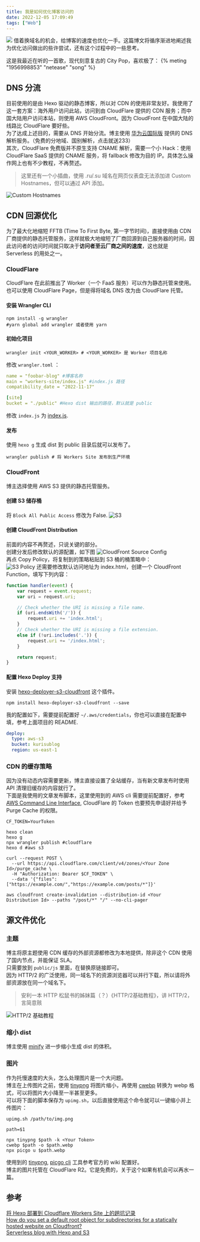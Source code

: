 ```yaml
---
title: 我是如何优化博客访问的
date: 2022-12-05 17:09:49
tags: ["Web"]
---
```

![](https://static.kuri.su/2022/12/edc0f7b21060d5445e20aab05d6c7eb2.webp)
借着换域名的机会，给博客的速度也优化一手。这篇博文将循序渐进地阐述我为优化访问做出的些许尝试，还有这个过程中的一些思考。
<!-- more -->
这是我最近在听的一首歌，现代刻意复古的 City Pop，喜欢极了：
{% meting "1956998853" "netease" "song" %}
## DNS 分流
目前使用的是由 Hexo 驱动的静态博客，所以对 CDN 的使用非常友好。我使用了这一套方案：海外用户访问此站，访问到由 CloudFlare 提供的 CDN 服务；而中国大陆用户访问本站，则使用 AWS CloudFront。因为 CloudFront 在中国大陆的线路比 CloudFlare 要好些。  
为了达成上述目的，需要从 DNS 开始分流。博主使用 [华为云国际版](https://huaweicloud.com/intl/) 提供的 DNS 解析服务。（免费的分地域、国别解析，点击就送233）  
其次，CloudFlare 免费版并不原生支持 CNAME 解析，需要一个小 Hack：使用 CloudFlare SaaS 提供的 CNAME 服务，将 fallback 修改为目的 IP。具体怎么操作网上也有不少教程，不再赘述。  
> 这里还有一个小插曲，使用 .ru/.su 域名在网页仪表盘无法添加进 Custom Hostnames，但可以通过 API 添加。  

![Custom Hostnames](https://static.kuri.su/2022/12/4e775551f8eac6b106527264a216445c.webp)
## CDN 回源优化
为了最大化地缩短 FFTB (Time To First Byte, 第一字节时间)，直接使用由 CDN 厂商提供的静态托管服务，这样就极大地缩短了厂商回源到自己服务器的时间，因此访问者的访问时间就只取决于**访问者至云厂商之间的速度**，这也就是 Serverless 的用处之一。  
### CloudFlare
CloudFlare 在此前推出了 Worker（一个 FaaS 服务）可以作为静态托管来使用。也可以使用 CloudFlare Page，但是得将域名 DNS 改为由 CloudFlare 托管。  
#### 安装 Wrangler CLI
````shell
npm install -g wrangler
#yarn global add wrangler 或者使用 yarn
````
#### 初始化项目
````shell
wrangler init <YOUR_WORKER> # <YOUR_WORKER> 是 Worker 项目名称
````
修改 `wrangler.toml` ：
````yaml
name = "foobar-blog" #博客名称
main = "workers-site/index.js" #index.js 路径
compatibility_date = "2022-11-17"

[site]
bucket = "./public" #Hexo dist 输出的路径，默认就是 public
````
修改 `index.js` 为 [index.js](https://gist.github.com/YukiCoco/503fcc50ac2dcc4853a5260d3884866d).
#### 发布
使用 `hexo g` 生成 dist 到 public 目录后就可以发布了。
````shell
wrangler publish # 将 Workers Site 发布到生产环境
````
### CloudFront
博主选择使用 AWS S3 提供的静态托管服务。  
#### 创建 S3 储存桶
将 `Block All Public Access` 修改为 False.
![S3](https://static.kuri.su/2022/12/6541d8acba5d6c1ce1fa8abf5dce407c.webp)  
#### 创建 CloudFront Distribution
前面的内容不再赘述，只说关键的部分。  
创建分发后修改默认的源配置，如下图
![CloudFront Source Config](https://static.kuri.su/2022/12/b47d89ece12a96aded07dc5948b1e7ba.webp)  
再点 Copy Policy，将复制到的策略粘贴到 S3 桶的桶策略中：  
![S3 Policy](https://static.kuri.su/2022/12/d42867dc20a29b09015647d8649cdbbe.webp)
还需要修改默认访问地址为 index.html，创建一个 CloudFront Function，填写下列内容：
````javascript
function handler(event) {
    var request = event.request;
    var uri = request.uri;

    // Check whether the URI is missing a file name.
    if (uri.endsWith('/')) {
        request.uri += 'index.html';
    }
    // Check whether the URI is missing a file extension.
    else if (!uri.includes('.')) {
        request.uri += '/index.html';
    }

    return request;
}
````
#### 配置 Hexo Deploy 支持
安装 [hexo-deployer-s3-cloudfront](https://github.com/Wouter33/hexo-deployer-s3-cloudfront) 这个插件。  
````shell
npm install hexo-deployer-s3-cloudfront --save
````
我的配置如下，需要提前配置好 `~/.aws/credentials`，你也可以直接在配置中填，参考上面项目的 README.
````yaml
deploy:
  type: aws-s3
  bucket: kurisublog
  region: us-east-1
````
### CDN 的缓存策略
因为没有动态内容需要更新，博主直接设置了全站缓存，当有新文章发布时使用 API 清理旧缓存的内容就行了。  
下面是我使用的文章发布脚本，这里使用到的 AWS cli 需要提前配置好，参考 [AWS Command Line Interface](https://aws.amazon.com/cli/), CloudFlare 的 Token 也要预先申请好并给予 Purge Cache 的权限。  
````shell
CF_TOKEN=YourToken

hexo clean
hexo g
npx wrangler publish #cloudflare
hexo d #aws s3

curl --request POST \
  --url https://api.cloudflare.com/client/v4/zones/<Your Zone Id>/purge_cache \
  -H "Authorization: Bearer $CF_TOKEN" \
  --data '{"files":["https://example.com/","https://example.com/posts/*"]}'

aws cloudfront create-invalidation --distribution-id <Your Distribution Id> --paths "/post/*" "/" --no-cli-pager
````
## 源文件优化
### 主题
博主将原主题使用 CDN 缓存的外部资源都修改为本地提供，除非这个 CDN 使用了国内节点，并能保证 SLA。  
只需要放到 `public/js` 里面，在替换原链接即可。  
因为 HTTP/2 的广泛使用，同一域名下的资源浏览器可以并行下载，所以请将外部资源放在同一个域名下。  
> 安利一本 HTTP 松鼠书的姊妹篇（？）《HTTP/2基础教程》，讲 HTTP/2，言简意赅  

![HTTP/2 基础教程](https://static.kuri.su/2022/12/61df187b6eb2302a431c9a343b2f7524.webp)
### 缩小 dist
博主使用 [minify](https://github.com/tdewolff/minify) 进一步缩小生成 dist 的体积。 
### 图片
作为托慢速度的大头，怎么处理图片是一个大问题。  
博主在上传图片之前，使用 [tinypng](https://tinypng.com/) 将图片缩小，再使用 [cwebp](https://developers.google.com/speed/webp/docs/cwebp) 转换为 webp 格式，可以将图片大小降至一半甚至更多。  
可以将下面的脚本保存为 `upimg.sh`，以后直接使用这个命令就可以一键缩小并上传图片：
````shell
upimg.sh /path/to/img.png
````
````shell
path=$1

npx tinypng $path -k <Your Token>
cwebp $path -o $path.webp
npx picgo u $path.webp
````
使用到的 [tinypng](https://www.npmjs.com/package/tinypng-cli), [picgo cli](https://picgo.github.io/PicGo-Core-Doc/) 工具参考官方的 wiki 配置好。  
博主的图片托管在 CloudFlare R2。它是免费的，关于这个如果有机会可以再水一篇。  
## 参考
[将 Hexo 部署到 Cloudflare Workers Site 上的趟坑记录](https://blog.skk.moe/post/deploy-blog-to-cf-workers-site/)  
[How do you set a default root object for subdirectories for a statically hosted website on Cloudfront?](https://stackoverflow.com/questions/31017105/how-do-you-set-a-default-root-object-for-subdirectories-for-a-statically-hosted)  
[Serverless blog with Hexo and S3](https://mkhan.me/serverless-blog-with-hexo-and-s3/)  